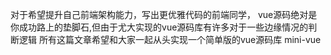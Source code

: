 对于希望提升自己前端架构能力，写出更优雅代码的前端同学，
vue源码绝对是你成功路上的垫脚石,但由于尤大实现的vue源码库有许多对于一些边缘情况的判断逻辑
所有这篇文章希望和大家一起从头实现一个简单版的vue源码库 mini-vue